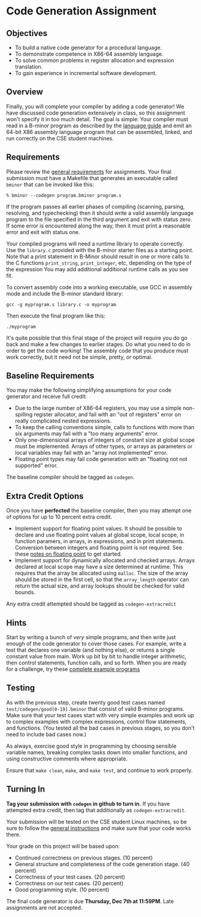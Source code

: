 # Code Generation Assignment

## Objectives

- To build a native code generator for a procedural language.
- To demonstrate competence in X86-64 assembly language.
- To solve common problems in register allocation and expression translation.
- To gain experience in incremental software development.

## Overview

Finally, you will complete your compiler by adding a code generator!
We have discussed code generation extensively in class,
so this assignment won't specify it in too much detail.
The goal is simple: Your compiler must read in a B-minor program
as described by the [language guide](bminor)
and emit an 64-bit X86 assembly language program that can be
assembled, linked, and run correctly on the CSE student machines.

## Requirements

Please review the [general requirements](general) for assignments.
Your final submission must have a Makefile that generates an executable
called `bminor` that can be invoked like this:

```
% bminor --codegen program.bminor program.s
```

If the program passes all earlier phases of compiling
(scanning, parsing, resolving, and typechecking) then it should
write a valid assembly language program to the file specified in the third argument
and exit with status zero.
If some error is encountered along the way, then it must print a reasonable error and exit with status one.

Your compiled programs will need a runtime library to operate correctly.
Use the `library.c` provided with the B-minor starter files as a starting point.
Note that a print statement in B-Minor should result in one or more calls
to the C functions `print_string`, `print_integer`, etc, depending on the type of the expression
You may add additional additional runtime calls as you see fit.

To convert assembly code into a working executable, use GCC in assembly mode and include the B-minor standard library:

```
gcc -g myprogram.s library.c -o myprogram
```

Then execute the final program like this:

```
./myprogram
```

It's quite possible that this final stage of the project
will require you do go back and make a few changes to earlier stages.
Do what you need to do in order to get the code working!
The assembly code that you produce must work correctly, but it need not be simple, pretty, or optimal.

## Baseline Requirements

You may make the following simplifying assumptions for your code generator and receive full credit:

- Due to the large number of X86-64 registers, you may use a simple non-spilling register allocator,
and fail with an "out of registers" error on really complicated nested expressions.
- To keep the calling conventions simple, calls to functions with more than six arguments may fail with a "too many arguments" error.
- Only one-dimensional arrays of integers of constant size at global scope must be implemented.
Arrays of other types, or arrays as parameters or local variables may fail with an "array not implemented" error.
- Floating point types may fail code generation with an "floating not not supported" error.

The baseline compiler should be tagged as `codegen`.

## Extra Credit Options

Once you have **perfected** the baseline compiler, then you may attempt one of options for up to 10 percent extra credit.

- Implement support for floating point values.  It should be possible to declare and use floating point values
at global scope, local scope, in function paramers, in arrays, in expressions, and in print statements.
Conversion between integers and floating point is not required.  See these [notes on floating point](float) to get started.
- Implement support for dynamically allocated and checked arrays.  Arrays declared at local scope may have a size determined
at runtime.  This requires that the array be allocated using `malloc`.  The size of the array should be stored in the first
cell, so that the `array_length` operator can return the actual size, and array lookups should be checked for valid bounds.

Any extra credit attempted should be tagged as `codegen-extracredit`

## Hints

Start by writing a bunch of *very* simple programs,
and then write just enough of the code generator to cover those cases.
For example, write a test that declares one variable (and nothing else),
or returns a single constant value from main.
Work up bit by bit to handle integer arithmetic, then control statements, function calls, and so forth.
When you are ready for a challenge, try these [complete example programs](https://github.com/dthain/compilerbook-examples/tree/master/tests/codegen)

## Testing

As with the previous step, create twenty good test cases named `test/codegen/good[0-19].bminor`
that consist of valid B-minor programs.
Make sure that your test cases start with very simple examples and work up to
complex examples with complex expressions, control flow statements, and functions.
(You tested all the bad cases in previous stages, so you don't need to include bad cases now.)

As always, exercise good style in programming by choosing sensible
variable names, breaking complex tasks down into smaller functions,
and using constructive comments where appropriate.

Ensure that `make clean`, `make`, and `make test`, and continue to work properly.

## Turning In

**Tag your submission with `codegen` in github to turn in.**  If you have attempted extra credit, then tag that additionally as `codegen-extracredit`.

Your submission will be tested on the CSE student Linux machines,
so be sure to follow the [general instructions](general) and make
sure that your code works there.

Your grade on this project will be based upon:

- Continued correctness on previous stages. (10 percent)
- General structure and completeness of the code generation stage. (40 percent)
- Correctness of your test cases. (20 percent)
- Correctness on our test cases. (20 percent)
- Good programming style. (10 percent)
 
The final code generator is due **Thursday, Dec 7th at 11:59PM**.  Late assignments are not accepted.

